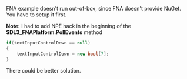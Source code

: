 FNA example doesn't run out-of-box, since FNA doesn't provide NuGet. You have to setup it first.

**Note:** I had to add NPE hack in the beginning of the **SDL3_FNAPlatform.PollEvents** method

```cs
if(textInputControlDown == null)
{
    textInputControlDown = new bool[7];
}
```

There could be better solution.
